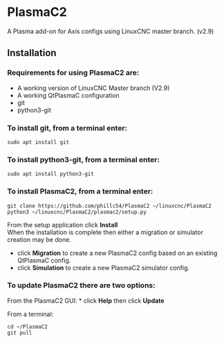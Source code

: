 # PlasmaC2
A Plasma add-on for Axis configs using  LinuxCNC master branch. (v2.9)

## Installation
### Requirements for using PlasmaC2 are:
  * A working version of LinuxCNC Master branch (V2.9)
  * A working QtPlasmaC configuration
  * git
  * python3-git

### To install git, from a terminal enter:  
```console
sudo apt install git
```

### To install python3-git, from a terminal enter:  
```console
sudo apt install python3-git
```

### To install PlasmaC2, from a terminal enter:  
```console
git clone https://github.com/phillc54/PlasmaC2 ~/linuxcnc/PlasmaC2
python3 ~/linuxcnc/PlasmaC2/plasmac2/setup.py
```
From the setup application click **Install**  
When the installation is complete then either a migration or simulator creation may be done.
  * click **Migration** to create a new PlasmaC2 config based on an existing QtPlasmaC config.
  * click **Simulation** to create a new PlasmaC2 simulator config.

### To update PlasmaC2 there are two options:

From the PlasmaC2 GUI:  *
click **Help** then click **Update**

From a terminal:
```console
cd ~/PlasmaC2
git pull
```
